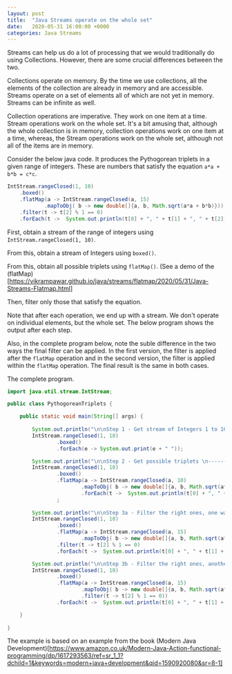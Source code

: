 ```yaml
---
layout: post
title:  "Java Streams operate on the whole set"
date:   2020-05-31 16:00:00 +0000
categories: Java Streams
---
```


Streams can help us do a lot of processing that we would traditionally do using Collections. However, there are some crucial differences between the two.

Collections operate on memory. By the time we use collections, all the elements of the collection are already in memory and are accessible. Streams operate on a set of elements all of which are not yet in memory. Streams can be infinite as well.

Collection operations are imperative. They work on one item at a time. Stream operations work on the whole set. It's a bit amusing that, although the whole collection is in memory, collection operations work on one item at a time, whereas, the Stream operations work on the whole set, although not all of the items are in memory. 

Consider the below java code. It produces the Pythogorean triplets in a given range of integers. These are numbers that satisfy the equation `a*a + b*b = c*c`. 

```java
IntStream.rangeClosed(1, 10)
	.boxed() 
	.flatMap(a -> IntStream.rangeClosed(a, 15) 
			.mapToObj( b -> new double[]{a, b, Math.sqrt(a*a + b*b)}))  
	.filter(t -> t[2] % 1 == 0)
	.forEach(t ->  System.out.println(t[0] + ", " + t[1] + ", " + t[2]));

```

First, obtain a stream of the range of integers using `IntStream.rangeClosed(1, 10)`. 

From this, obtain a stream of Integers using `boxed()`.

From this, obtain all possible triplets using `flatMap()`. (See a demo of the (flatMap)[https://vikrampawar.github.io/java/streams/flatmap/2020/05/31/Java-Streams-Flatmap.html]

Then, filter only those that satisfy the equation.

Note that after each operation, we end up with a stream. We don't operate on individual elements, but the whole set. The below program shows the output after each step.

Also, in the complete program below, note the suble difference in the two ways the final filter can be applied. In the first version, the filter is applied after the `flatMap` operation and in the second version, the filter is applied within the `flatMap` operation. The final result is the same in both cases.

The complete program.

```java
import java.util.stream.IntStream;

public class PythogoreanTriplets {

	public static void main(String[] args) {
		
		System.out.println("\n\nStep 1 - Get stream of Integers 1 to 10 \n------");		
		IntStream.rangeClosed(1, 10)
				.boxed()
				.forEach(e -> System.out.print(e + " "));

		System.out.println("\n\nStep 2 - Get possible triplets \n------");		
		IntStream.rangeClosed(1, 10)
				.boxed()
				.flatMap(a -> IntStream.rangeClosed(a, 10)
						.mapToObj( b -> new double[]{a, b, Math.sqrt(a*a + b*b)}))						
						.forEach(t ->  System.out.println(t[0] + ", " + t[1] + ", " + t[2]))
				;
			
		System.out.println("\n\nStep 3a - Filter the right ones, one way \n------");
		IntStream.rangeClosed(1, 10)
				.boxed() 
				.flatMap(a -> IntStream.rangeClosed(a, 15) 
						.mapToObj( b -> new double[]{a, b, Math.sqrt(a*a + b*b)}))  
				.filter(t -> t[2] % 1 == 0)
				.forEach(t ->  System.out.println(t[0] + ", " + t[1] + ", " + t[2]));

		System.out.println("\n\nStep 3b - Filter the right ones, another way \n------");
		IntStream.rangeClosed(1, 10)
				.boxed() 
				.flatMap(a -> IntStream.rangeClosed(a, 15) 
						.mapToObj( b -> new double[]{a, b, Math.sqrt(a*a + b*b)})  
						.filter(t -> t[2] % 1 == 0))
				.forEach(t ->  System.out.println(t[0] + ", " + t[1] + ", " + t[2]));

	}
	
}
```

The example is based on an example from the book (Modern Java Development)[https://www.amazon.co.uk/Modern-Java-Action-functional-programming/dp/1617293563/ref=sr_1_1?dchild=1&keywords=modern+java+development&qid=1590920080&sr=8-1]

